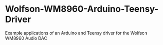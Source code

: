 # Wolfson-WM8960-Arduino-Teensy-Driver
Example applications of an Arduino and Teensy driver for the Wolfson WM8960 Audio DAC
